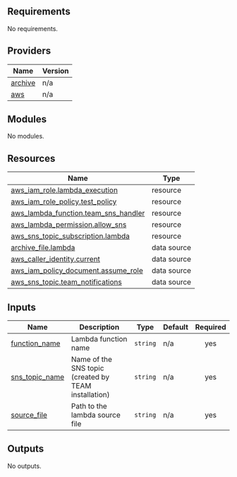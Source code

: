 <!-- BEGIN_TF_DOCS -->
## Requirements

No requirements.

## Providers

| Name | Version |
|------|---------|
| <a name="provider_archive"></a> [archive](#provider\_archive) | n/a |
| <a name="provider_aws"></a> [aws](#provider\_aws) | n/a |

## Modules

No modules.

## Resources

| Name | Type |
|------|------|
| [aws_iam_role.lambda_execution](https://registry.terraform.io/providers/hashicorp/aws/latest/docs/resources/iam_role) | resource |
| [aws_iam_role_policy.test_policy](https://registry.terraform.io/providers/hashicorp/aws/latest/docs/resources/iam_role_policy) | resource |
| [aws_lambda_function.team_sns_handler](https://registry.terraform.io/providers/hashicorp/aws/latest/docs/resources/lambda_function) | resource |
| [aws_lambda_permission.allow_sns](https://registry.terraform.io/providers/hashicorp/aws/latest/docs/resources/lambda_permission) | resource |
| [aws_sns_topic_subscription.lambda](https://registry.terraform.io/providers/hashicorp/aws/latest/docs/resources/sns_topic_subscription) | resource |
| [archive_file.lambda](https://registry.terraform.io/providers/hashicorp/archive/latest/docs/data-sources/file) | data source |
| [aws_caller_identity.current](https://registry.terraform.io/providers/hashicorp/aws/latest/docs/data-sources/caller_identity) | data source |
| [aws_iam_policy_document.assume_role](https://registry.terraform.io/providers/hashicorp/aws/latest/docs/data-sources/iam_policy_document) | data source |
| [aws_sns_topic.team_notifications](https://registry.terraform.io/providers/hashicorp/aws/latest/docs/data-sources/sns_topic) | data source |

## Inputs

| Name | Description | Type | Default | Required |
|------|-------------|------|---------|:--------:|
| <a name="input_function_name"></a> [function\_name](#input\_function\_name) | Lambda function name | `string` | n/a | yes |
| <a name="input_sns_topic_name"></a> [sns\_topic\_name](#input\_sns\_topic\_name) | Name of the SNS topic (created by TEAM installation) | `string` | n/a | yes |
| <a name="input_source_file"></a> [source\_file](#input\_source\_file) | Path to the lambda source file | `string` | n/a | yes |

## Outputs

No outputs.
<!-- END_TF_DOCS -->